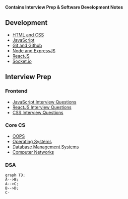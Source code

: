 **Contains Interview Prep & Software Development Notes**

## Development

-   [HTML and CSS](./Development/CSS.md)
-   [JavaScript](./Development/JavaScript.md)
-   [Git and Github](./Development/Git.pdf)
-   [Node and ExpressJS](./Development/Node%20%26%20ExpressJS.md)
-   [ReactJS](./Development/ReactJS.md)
-   [Socket.io](./Development/Socketio.md)

## Interview Prep

### Frontend

-   [JavaScript Interview Questions](./Interview%20Prep/Frontend/JavaScript%20Interview%20Questions.md)
-   [ReactJS Interview Questions](./Interview%20Prep/Frontend/ReactJS%20Interview%20Questions.md)
-   [CSS Interview Questions](./Interview%20Prep/Frontend/CSS%20Interview%20Questions.md)

### Core CS

-   [OOPS](./Interview%20Prep/Core%20CS/OOPS.md)
-   [Operating Systems](./Interview%20Prep/Core%20CS/Operating%20Systems.md)
-   [Database Management Systems](./Interview%20Prep/Core%20CS/Database%20Management%20Systems.md)
-   [Computer Networks](./Interview%20Prep/Core%20CS/Computer%20Networks.md)

### DSA

```mermaid
graph TD;
A-->B;
A-->C;
B-->D;
C-
```


